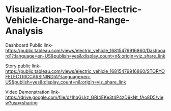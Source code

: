 # Visualization-Tool-for-Electric-Vehicle-Charge-and-Range-Analysis

Dashboard Public link-https://public.tableau.com/views/electric_vehicle_16815479916860/Dashboard1?:language=en-US&publish=yes&:display_count=n&:origin=viz_share_link

Story public link-https://public.tableau.com/views/electric_vehicle_16815479916860/STORYOFELECTRICCARSININDIA?:language=en-US&publish=yes&:display_count=n&:origin=viz_share_link

Video Demonstration link-https://drive.google.com/file/d/1hqGLkz_GRI4EKe3t4P4zD9kNt_fAo8D5/view?usp=sharing
